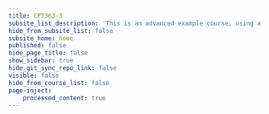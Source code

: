 ```yaml
---
title: CPT363-3
subsite_list_description: 'This is an advanced example course, using a large number of page types and features.'
hide_from_subsite_list: false
subsite_home: home
published: false
hide_page_title: false
show_sidebar: true
hide_git_sync_repo_link: false
visible: false
hide_from_course_list: false
page-inject:
    processed_content: true
---
```


